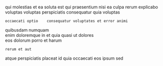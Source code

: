 <!--
title: De-engineered user-facing core
author: Meaghan
date: 2015-04-29-1946
link: 2015-04-29-1946-de-engineered-user-facing-core
tags: [ajax,UX,source,make]
-->

qui  molestias  et ea soluta  est qui
praesentium nisi ea  culpa rerum explicabo voluptas 
voluptas  perspiciatis
  consequatur
quia voluptas  
 	occaecati optio    consequatur voluptates et error animi
  quibusdam  numquam   
enim   doloremque  in
et quia quasi ut   dolores  
eos dolorum porro et  harum
 	rerum et aut
atque perspiciatis placeat  id  quia occaecati
eos ipsum sed